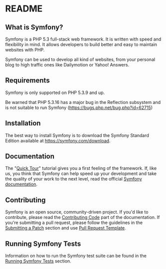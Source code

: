 README
======

What is Symfony?
-----------------

Symfony is a PHP 5.3 full-stack web framework. It is written with speed and
flexibility in mind. It allows developers to build better and easy to maintain
websites with PHP.

Symfony can be used to develop all kind of websites, from your personal blog
to high traffic ones like Dailymotion or Yahoo! Answers.

Requirements
------------

Symfony is only supported on PHP 5.3.9 and up.

Be warned that PHP 5.3.16 has a major bug in the Reflection subsystem and is 
not suitable to run Symfony (https://bugs.php.net/bug.php?id=62715)

Installation
------------

The best way to install Symfony is to download the Symfony Standard Edition
available at <https://symfony.com/download>.

Documentation
-------------

The "[Quick Tour][1]" tutorial gives you a first feeling of the framework. If,
like us, you think that Symfony can help speed up your development and take
the quality of your work to the next level, read the official
[Symfony documentation][2].

Contributing
------------

Symfony is an open source, community-driven project. If you'd like to contribute,
please read the [Contributing Code][3] part of the documentation. If you're submitting
a pull request, please follow the guidelines in the [Submitting a Patch][4] section
and use [Pull Request Template][5].

Running Symfony Tests
----------------------

Information on how to run the Symfony test suite can be found in the
[Running Symfony Tests][6] section.

[1]: https://symfony.com/get_started
[2]: https://symfony.com/doc/current/
[3]: https://symfony.com/doc/current/contributing/code/index.html
[4]: https://symfony.com/doc/current/contributing/code/patches.html#check-list
[5]: https://symfony.com/doc/current/contributing/code/patches.html#make-a-pull-request
[6]: https://symfony.com/doc/master/contributing/code/tests.html
